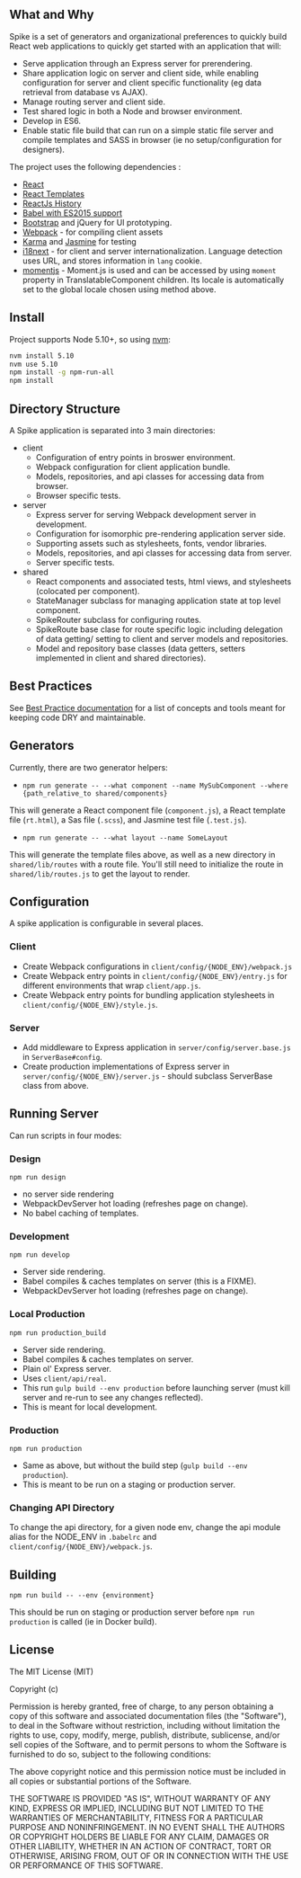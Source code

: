 ## What and Why

Spike is a set of generators and organizational preferences to quickly build React web applications to quickly get started with an application that will:

- Serve application through an Express server for prerendering.
- Share application logic on server and client side, while enabling configuration for server and client specific functionality (eg data retrieval from database vs AJAX).
- Manage routing server and client side.
- Test shared logic in both a Node and browser environment.
- Develop in ES6.
- Enable static file build that can run on a simple static file server and compile templates and SASS in browser (ie no setup/configuration for designers).

The project uses the following dependencies :
- [React](https://facebook.github.io/react/)
- [React Templates](http://wix.github.io/react-templates/)
- [ReactJs History](https://github.com/mjackson/history)
- [Babel with ES2015 support](https://babeljs.io/docs/learn-es2015/)
- [Bootstrap](http://getbootstrap.com/) and jQuery for UI prototyping.
- [Webpack](https://webpack.github.io/) - for compiling client assets
- [Karma](https://karma-runner.github.io/0.13/index.html) and [Jasmine](http://jasmine.github.io/) for testing
- [i18next](http://i18next.com/) - for client and server internationalization. Language detection uses URL, and stores information in `lang` cookie.
- [momentjs](http://momentjs.com/) - Moment.js is used and can be accessed by using `moment` property in TranslatableComponent children. Its locale is automatically set to the global locale chosen using method above.

## Install

Project supports Node 5.10+, so using [nvm](https://github.com/creationix/nvm):

```sh
nvm install 5.10
nvm use 5.10
npm install -g npm-run-all
npm install
```

## Directory Structure

A Spike application is separated into 3 main directories:
- client
  - Configuration of entry points in broswer environment.
  - Webpack configuration for client application bundle.
  - Models, repositories, and api classes for accessing data from browser.
  - Browser specific tests.
- server
  - Express server for serving Webpack development server in development.
  - Configuration for isomorphic pre-rendering application server side.
  - Supporting assets such as stylesheets, fonts, vendor libraries.
  - Models, repositories, and api classes for accessing data from server.
  - Server specific tests.
- shared
  - React components and associated tests, html views, and stylesheets (colocated per component).
  - StateManager subclass for managing application state at top level component.
  - SpikeRouter subclass for configuring routes.
  - SpikeRoute base clase for route specific logic including delegation of data getting/ setting to client and server models and repositories.
  - Model and repository base classes (data getters, setters implemented in client and shared directories).

## Best Practices

See [Best Practice documentation](best_practices.md) for a list of concepts and tools meant for keeping code DRY and maintainable.

## Generators

Currently, there are two generator helpers:

- `npm run generate -- --what component --name MySubComponent --where {path_relative_to shared/components}`

This will generate a React component file (`component.js`), a React template file (`rt.html`), a Sas file (`.scss`), and Jasmine test file (`.test.js`).

- `npm run generate -- --what layout --name SomeLayout`

This will generate the template files above, as well as a new directory in `shared/lib/routes` with a route file. You'll still need to initialize the route in `shared/lib/routes.js` to get the layout to render.

## Configuration

A spike application is configurable in several places.

### Client

- Create Webpack configurations in `client/config/{NODE_ENV}/webpack.js`
- Create Webpack entry points in `client/config/{NODE_ENV}/entry.js` for different environments that wrap `client/app.js`.
- Create Webpack entry points for bundling application stylesheets in `client/config/{NODE_ENV}/style.js`.

### Server

- Add middleware to Express application in `server/config/server.base.js` in `ServerBase#config`.
- Create production implementations of Express server in `server/config/{NODE_ENV}/server.js` - should subclass ServerBase class from above.

## Running Server

Can run scripts in four modes:

### Design

`npm run design`

- no server side rendering
- WebpackDevServer hot loading (refreshes page on change).
- No babel caching of templates.

### Development

`npm run develop`

- Server side rendering.
- Babel compiles & caches templates on server (this is a FIXME).
- WebpackDevServer hot loading (refreshes page on change).

### Local Production

`npm run production_build`

- Server side rendering.
- Babel compiles & caches templates on server.
- Plain ol' Express server.
- Uses `client/api/real`.
- This run `gulp build --env production` before launching server (must kill server and re-run to see any changes reflected).
- This is meant for local development.

### Production

`npm run production`

- Same as above, but without the build step (`gulp build --env production`).
- This is meant to be run on a staging or production server.

### Changing API Directory

To change the api directory, for a given node env, change the api module alias for the NODE_ENV in `.babelrc` and `client/config/{NODE_ENV}/webpack.js`.

## Building

`npm run build -- --env {environment}`

This should be run on staging or production server before `npm run production` is called (ie in Docker build).

## License

The MIT License (MIT)

Copyright (c) <year> <copyright holders>

Permission is hereby granted, free of charge, to any person obtaining a copy of this software and associated documentation files (the "Software"), to deal in the Software without restriction, including without limitation the rights to use, copy, modify, merge, publish, distribute, sublicense, and/or sell copies of the Software, and to permit persons to whom the Software is furnished to do so, subject to the following conditions:

The above copyright notice and this permission notice must be included in all copies or substantial portions of the Software.

THE SOFTWARE IS PROVIDED "AS IS", WITHOUT WARRANTY OF ANY KIND, EXPRESS OR IMPLIED, INCLUDING BUT NOT LIMITED TO THE WARRANTIES OF MERCHANTABILITY, FITNESS FOR A PARTICULAR PURPOSE AND NONINFRINGEMENT. IN NO EVENT SHALL THE AUTHORS OR COPYRIGHT HOLDERS BE LIABLE FOR ANY CLAIM, DAMAGES OR OTHER LIABILITY, WHETHER IN AN ACTION OF CONTRACT, TORT OR OTHERWISE, ARISING FROM, OUT OF OR IN CONNECTION WITH THE USE OR PERFORMANCE OF THIS SOFTWARE.
